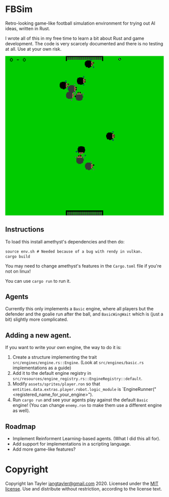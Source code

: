 # FBSim

Retro-looking game-like football simulation environment for trying out AI ideas, written in Rust.

I wrote all of this in my free time to learn a bit about Rust and game development. The code is very scarcely documented and there is no testing at all. Use at your own risk.

![Screenshot of running game](screenshots/2020-11-20_17-09-47.png)

## Instructions

To load this install amethyst's dependencies and then do:

```
source env.sh # Needed because of a bug with rendy in vulkan.
cargo build
```

You may need to change amethyst's features in the `Cargo.toml` file if you're not on linux!

You can use `cargo run` to run it.

## Agents

Currently this only implements a `Basic` engine, where all players but the defender and the goalie run after the ball, and `BasicWingWait` which is (just a bit) slightly more complicated.

## Adding a new agent.

If you want to write your own engine, the way to do it is:

1. Create a structure implementing the trait `src/engines/engine.rs::Engine`. (Look at `src/engines/basic.rs` implementations as a guide)
2. Add it to the default engine registry in `src/resources/engine_registry.rs::EngineRegistry::default`.
3. Modify `assets/sprites/player.ron` so that `entities.data.extras.player.robot.logic_module` is `EngineRunner("<registered_name_for_your_engine>").
4. Run `cargo run` and see your agents play against the default `Basic` engine! (You can change `enemy.ron` to make them use a different engine as well).

## Roadmap

- Implement Reinforment Learning-based agents. (What I did this all for).
- Add support for implementations in a scripting language.
- Add more game-like features?

# Copyright

Copyright Ian Tayler <iangtayler@gmail.com> 2020. Licensed under the [MIT license](/LICENSE). Use and distribute without restriction, according to the license text.
